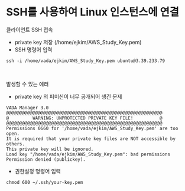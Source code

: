 # SSH를 사용하여 Linux 인스턴스에 연결
클라이언트 SSH 접속 
- private key 저장 (/home/ejkim/AWS_Study_Key.pem) 
- SSH 명령어 입력
```
ssh -i /home/vada/ejkim/AWS_Study_Key.pem ubuntu@3.39.233.79
```
<br>

발생할 수 있는 에러
- private key 의 퍼미션이 너무 공개되어 생긴 문제
```
VADA Manager 3.0
@@@@@@@@@@@@@@@@@@@@@@@@@@@@@@@@@@@@@@@@@@@@@@@@@@@@@@@@@@@
@         WARNING: UNPROTECTED PRIVATE KEY FILE!          @
@@@@@@@@@@@@@@@@@@@@@@@@@@@@@@@@@@@@@@@@@@@@@@@@@@@@@@@@@@@
Permissions 0660 for '/home/vada/ejkim/AWS_Study_Key.pem' are too open.
It is required that your private key files are NOT accessible by others.
This private key will be ignored.
Load key "/home/vada/ejkim/AWS_Study_Key.pem": bad permissions
Permission denied (publickey).
```
- 권한설정 명령어 입력
```
chmod 600 ~/.ssh/your-key.pem
```
